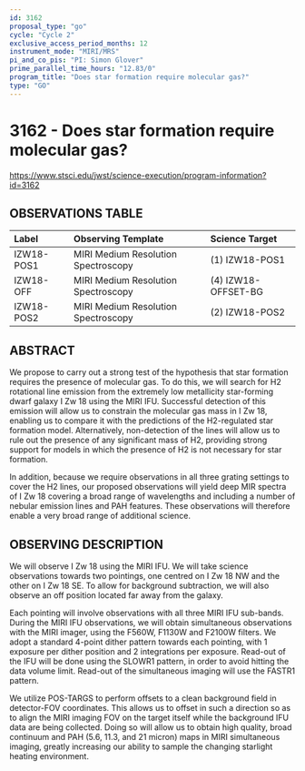 ```yaml
---
id: 3162
proposal_type: "go"
cycle: "Cycle 2"
exclusive_access_period_months: 12
instrument_mode: "MIRI/MRS"
pi_and_co_pis: "PI: Simon Glover"
prime_parallel_time_hours: "12.83/0"
program_title: "Does star formation require molecular gas?"
type: "GO"
---
```

# 3162 - Does star formation require molecular gas?
https://www.stsci.edu/jwst/science-execution/program-information?id=3162
## OBSERVATIONS TABLE
| Label        | Observing Template                    | Science Target      |
| :----------- | :------------------------------------ | :------------------ |
| IZW18-POS1   | MIRI Medium Resolution Spectroscopy | (1) IZW18-POS1      |
| IZW18-OFF    | MIRI Medium Resolution Spectroscopy | (4) IZW18-OFFSET-BG |
| IZW18-POS2   | MIRI Medium Resolution Spectroscopy | (2) IZW18-POS2      |

## ABSTRACT

We propose to carry out a strong test of the hypothesis that star formation requires the presence of molecular gas. To do this, we will search for H2 rotational line emission from the extremely low metallicity star-forming dwarf galaxy I Zw 18 using the MIRI IFU. Successful detection of this emission will allow us to constrain the molecular gas mass in I Zw 18, enabling us to compare it with the predictions of the H2-regulated star formation model. Alternatively, non-detection of the lines will allow us to rule out the presence of any significant mass of H2, providing strong support for models in which the presence of H2 is not necessary for star formation.

In addition, because we require observations in all three grating settings to cover the H2 lines, our proposed observations will yield deep MIR spectra of I Zw 18 covering a broad range of wavelengths and including a number of nebular emission lines and PAH features. These observations will therefore enable a very broad range of additional science.

## OBSERVING DESCRIPTION

We will observe I Zw 18 using the MIRI IFU. We will take science observations towards two pointings, one centred on I Zw 18 NW and the other on I Zw 18 SE. To allow for background subtraction, we will also observe an off position located far away from the galaxy.

Each pointing will involve observations with all three MIRI IFU sub-bands. During the MIRI IFU observations, we will obtain simultaneous observations with the MIRI imager, using the F560W, F1130W and F2100W filters. We adopt a standard 4-point dither pattern towards each pointing, with 1 exposure per dither position and 2 integrations per exposure. Read-out of the IFU will be done using the SLOWR1 pattern, in order to avoid hitting the data volume limit. Read-out of the simultaneous imaging will use the FASTR1 pattern.

We utilize POS-TARGS to perform offsets to a clean background field in detector-FOV coordinates. This allows us to offset in such a direction so as to align the MIRI imaging FOV on the target itself while the background IFU data are being collected. Doing so will allow us to obtain high quality, broad continuum and PAH (5.6, 11.3, and 21 micron) maps in MIRI simultaneous imaging, greatly increasing our ability to sample the changing starlight heating environment.
